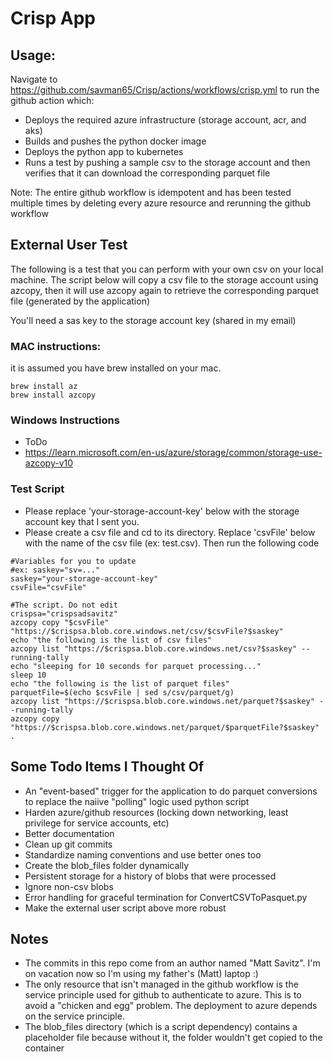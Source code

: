 # Crisp App

## Usage:
Navigate to https://github.com/savman65/Crisp/actions/workflows/crisp.yml to run the github action which:
- Deploys the required azure infrastructure (storage account, acr, and aks)
- Builds and pushes the python docker image
- Deploys the python app to kubernetes
- Runs a test by pushing a sample csv to the storage account and then verifies that it can download the corresponding parquet file

Note: The entire github workflow is idempotent and has been tested multiple times by deleting every azure resource and rerunning the github workflow

## External User Test
The following is a test that you can perform with your own csv on your local machine. The script below will copy a csv file to the storage account using azcopy, then it will use azcopy again to retrieve the corresponding parquet file (generated by the application)

You'll need a sas key to the storage account key (shared in my email)

### MAC instructions:
it is assumed you have brew installed on your mac. 

```
brew install az
brew install azcopy
```

### Windows Instructions
- ToDo
- https://learn.microsoft.com/en-us/azure/storage/common/storage-use-azcopy-v10

### Test Script
- Please replace 'your-storage-account-key' below with the storage account key that I sent you.
- Please create a csv file and cd to its directory. Replace 'csvFile' below with the name of the csv file (ex: test.csv). Then run the following code

```
#Variables for you to update
#ex: saskey="sv=..."
saskey="your-storage-account-key"
csvFile="csvFile"

#The script. Do not edit
crispsa="crispsadsavitz"
azcopy copy "$csvFile" "https://$crispsa.blob.core.windows.net/csv/$csvFile?$saskey"
echo "the following is the list of csv files"
azcopy list "https://$crispsa.blob.core.windows.net/csv?$saskey" --running-tally
echo "sleeping for 10 seconds for parquet processing..."
sleep 10
echo "the following is the list of parquet files"
parquetFile=$(echo $csvFile | sed s/csv/parquet/g)
azcopy list "https://$crispsa.blob.core.windows.net/parquet?$saskey" --running-tally
azcopy copy "https://$crispsa.blob.core.windows.net/parquet/$parquetFile?$saskey" .

```

## Some Todo Items I Thought Of
- An "event-based" trigger for the application to do parquet conversions to replace the naiive "polling" logic used python script
- Harden azure/github resources (locking down networking, least privilege for service accounts, etc)
- Better documentation
- Clean up git commits
- Standardize naming conventions and use better ones too
- Create the blob_files folder dynamically
- Persistent storage for a history of blobs that were processed
- Ignore non-csv blobs
- Error handling for graceful termination for ConvertCSVToPasquet.py
- Make the external user script above more robust


## Notes
- The commits in this repo come from an author named "Matt Savitz". I'm on vacation now so I'm using my father's (Matt) laptop :)
- The only resource that isn't managed in the github workflow is the service principle used for github to authenticate to azure. This is to avoid a "chicken and egg" problem. The deployment to azure depends on the service principle.
- The blob_files directory (which is a script dependency) contains a placeholder file because without it, the folder wouldn't get copied to the container
